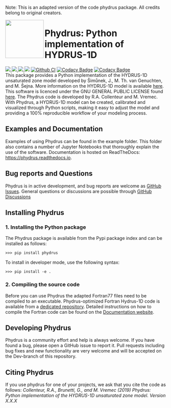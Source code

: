 Note: This is an adapted version of the code phydrus package. All credits belong to original creators.

<img src=https://github.com/phydrus/phydrus/blob/master/docs/_static/logo.png width=120, align=left>

# Phydrus: Python implementation of HYDRUS-1D

<a href="http://www.gnu.org/licenses/gpl-3.0.txt"><img src=https://img.shields.io/github/license/phydrus/phydrus> </a>
<a href="https://pypi.python.org/pypi/phydrus"> <img src=https://img.shields.io/pypi/pyversions/phydrus> </a>
<a href="https://github.com/phydrus/phydrus/releases"> <img src=https://img.shields.io/github/release-pre/phydrus/phydrus> </a>
<a href="https://phydrus.readthedocs.io/en/latest/?badge=latest"> <img src="https://readthedocs.org/projects/phydrus/badge/?version=latest"></a>
[![Github CI](https://github.com/phydrus/phydrus/actions/workflows/ci.yml/badge.svg)](https://github.com/phydrus/phydrus/actions/workflows/ci.yml)
[![Codacy Badge](https://api.codacy.com/project/badge/Grade/4235a7486bea41c8b09e2acfa5e93e5f)](https://www.codacy.com/gh/phydrus/phydrus?utm_source=github.com&amp;utm_medium=referral&amp;utm_content=phydrus/phydrus&amp;utm_campaign=Badge_Grade)
[![Codacy Badge](https://api.codacy.com/project/badge/Coverage/4235a7486bea41c8b09e2acfa5e93e5f)](https://www.codacy.com/gh/phydrus/phydrus?utm_source=github.com&utm_medium=referral&utm_content=phydrus/phydrus&utm_campaign=Badge_Coverage)
<br>
This package provides a Python implementation of the HYDRUS-1D unsaturated zone model developed by Šimůnek, J., M. Th. van Genuchten, and M. Šejna.
More information on the HYDRUS-1D model is available [here](https://www.pc-progress.com/en/Default.aspx?hydrus-1d). This software is licenced under the GNU GENERAL PUBLIC LICENSE found [here](http://www.gnu.org/licenses/gpl-3.0.txt). The Phydrus code is developed by R.A. Collenteur and M. Vremec. With Phydrus, a HYDRUS-1D model can be created, calibrated and visualized through Python scripts, making it easy to adjust the model and providing a 100% reproducible workflow of your modeling process.

## Examples and Documentation
Examples of using Phydrus can be found in the example folder. This folder also contains a number of Jupyter Notebooks that thoroughly explain the use of the software. Documentation is hosted on ReadTheDocs: https://phydrus.readthedocs.io. 

## Bug reports and Questions
Phydrus is in active development, and bug reports are welcome as [GitHub Issues](https://github.com/phydrus/phydrus/issues). General questions or 
discussions are possible through [GitHub Discussions](https://github.com/phydrus/phydrus/discussions)

## Installing Phydrus
### 1. Installing the Python package
The Phydrus package is available from the Pypi package index and can be installed as follows:

`>>> pip install phydrus`

To install in developer mode, use the following syntax:

`>>> pip install -e .`

### 2. Compiling the source code
Before you can use Phydrus the adapted Fortran77 files need to be compiled to an executable. Phydrus-optimized Fortran Hydrus-1D code is available 
from a [dedicated repository](https://github.com/phydrus/source_code). Detailed instructions on how to compile the Fortran code can be found on the [Documentation website](https://phydrus.readthedocs.io/en/latest/getting_started.html).
 
## Developing Phydrus
Phydrus is a community effort and help is always welcome. If you have found a bug, please open a GitHub issue to report it. Pull requests including bug fixes and new functionality are very welcome and will be accepted on the Dev-branch of this repository.

## Citing Phydrus
If you use phydrus for one of your projects, we ask that you cite the code as follows:
*Collenteur, R.A., Brunetti, G., and M. Vremec (2019) Phydrus: Python implementation of the HYDRUS-1D unsaturated zone model. Version X.X.X* 

